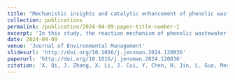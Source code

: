 ```yaml
---
title: "Mechanistic insights and catalytic enhancement of phenolic wastewater supercritical water gasification: A combined experiment and density functional theory study"
collection: publications
permalink: /publication/2024-04-09-paper-title-number-1
excerpt: 'In this study, the reaction mechanism of phenolic wastewater supercritical water gasification was investigated using a combination of experimental and computational methods. Five reaction channels were identified to elucidate the underlying pathway of phenol decomposition.'
date: 2024-04-09
venue: 'Journal of Environmental Management'
slidesurl: 'http://doi.org/10.1016/j.jenvman.2024.120836'
paperurl: 'http://doi.org/10.1016/j.jenvman.2024.120836'
citation: 'X. Qi, J. Zhang, X. Li, J. Cui, Y. Chen, H. Jin, L. Guo, Mechanistic insights and catalytic enhancement of phenolic wastewater supercritical water gasification: A combined experiment and density functional theory study, J. Environ. Manage., 358 (2024) 120836.'
---
```


